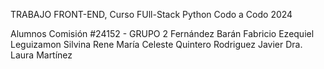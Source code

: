 TRABAJO FRONT-END, Curso FUll-Stack Python Codo a Codo 2024

Alumnos Comisión #24152 - GRUPO 2
Fernández Barán Fabricio Ezequiel
Leguizamon Silvina
Rene María Celeste
Quintero Rodriguez Javier
Dra. Laura Martínez
